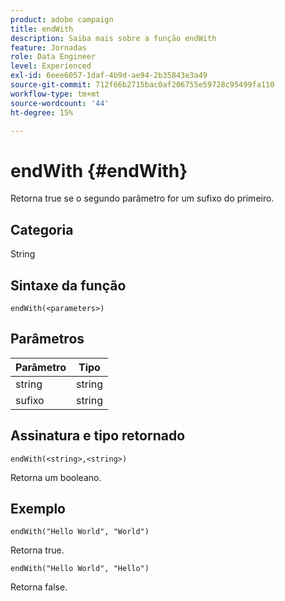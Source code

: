 ```yaml
---
product: adobe campaign
title: endWith
description: Saiba mais sobre a função endWith
feature: Jornadas
role: Data Engineer
level: Experienced
exl-id: 6eee6057-1daf-4b9d-ae94-2b35843e3a49
source-git-commit: 712f66b2715bac0af206755e59728c95499fa110
workflow-type: tm+mt
source-wordcount: '44'
ht-degree: 15%

---
```


# endWith {#endWith}

Retorna true se o segundo parâmetro for um sufixo do primeiro.

## Categoria

String

## Sintaxe da função

`endWith(<parameters>)`

## Parâmetros

| Parâmetro | Tipo |
|-----------|------------------|
| string | string |
| sufixo | string |

## Assinatura e tipo retornado

`endWith(<string>,<string>)`

Retorna um booleano.

## Exemplo

`endWith("Hello World", "World")`

Retorna true.

`endWith("Hello World", "Hello")`

Retorna false.
